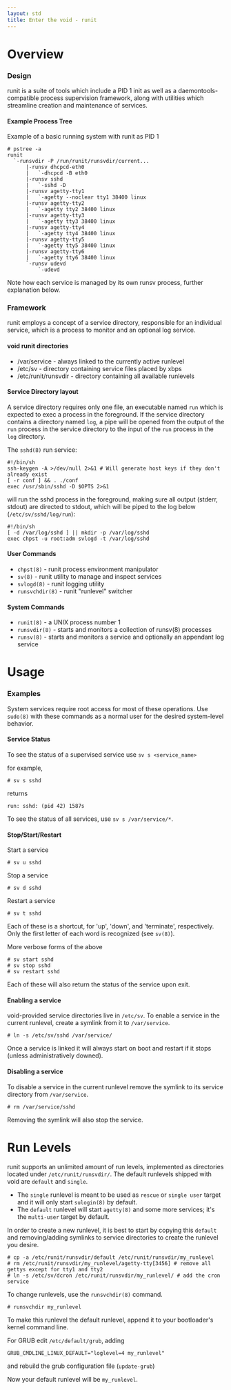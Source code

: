 ```yaml
---
layout: std
title: Enter the void - runit
---
```


# Overview

### Design

runit is a suite of tools which include a PID 1 init as well as a
daemontools-compatible process supervision framework, along with utilities
which streamline creation and maintenance of services.

#### Example Process Tree

Example of a basic running system with runit as PID 1

```
# pstree -a
runit
  `-runsvdir -P /run/runit/runsvdir/current...
      |-runsv dhcpcd-eth0
      |   `-dhcpcd -B eth0
      |-runsv sshd
      |   `-sshd -D
      |-runsv agetty-tty1
      |   `-agetty --noclear tty1 38400 linux
      |-runsv agetty-tty2
      |   `-agetty tty2 38400 linux
      |-runsv agetty-tty3
      |   `-agetty tty3 38400 linux
      |-runsv agetty-tty4
      |   `-agetty tty4 38400 linux
      |-runsv agetty-tty5
      |   `-agetty tty5 38400 linux
      |-runsv agetty-tty6
      |   `-agetty tty6 38400 linux
      `-runsv udevd
          `-udevd
```

Note how each service is managed by its own runsv process, further explanation below.

### Framework

runit employs a concept of a service directory, responsible for an individual service,
which is a process to monitor and an optional log service.

#### void runit directories

- /var/service - always linked to the currently active runlevel
- /etc/sv - directory containing service files placed by xbps
- /etc/runit/runsvdir - directory containing all available runlevels

#### Service Directory layout

A service directory requires only one file, an executable named `run` which is expected
to exec a process in the foreground. If the service directory contains a directory named
`log`, a pipe will be opened from the output of the `run` process in the service directory
to the input of the `run` process in the `log` directory.

The `sshd(8)` run service:


```
#!/bin/sh
ssh-keygen -A >/dev/null 2>&1 # Will generate host keys if they don't already exist
[ -r conf ] && . ./conf
exec /usr/sbin/sshd -D $OPTS 2>&1
```

will run the sshd process in the foreground, making sure all output (stderr, stdout) are directed
to stdout, which will be piped to the log below (`/etc/sv/sshd/log/run`):

```
#!/bin/sh
[ -d /var/log/sshd ] || mkdir -p /var/log/sshd
exec chpst -u root:adm svlogd -t /var/log/sshd
```

#### User Commands

- `chpst(8)` - runit process environment manipulator
- `sv(8)` - runit utility to manage and inspect services
- `svlogd(8)` - runit logging utility
- `runsvchdir(8)` - runit "runlevel" switcher

#### System Commands

- `runit(8)` - a UNIX process number 1
- `runsvdir(8)` - starts and monitors a collection of runsv(8) processes
- `runsv(8)` - starts and monitors a service and optionally an appendant log service

# Usage

### Examples

System services require root access for most of these operations. Use `sudo(8)` with these
commands as a normal user for the desired system-level behavior.

#### Service Status

To see the status of a supervised service use `sv s <service_name>`

for example, 

    # sv s sshd

returns

    run: sshd: (pid 42) 1587s

To see the status of all services, use `sv s /var/service/*`.

#### Stop/Start/Restart

Start a service

    # sv u sshd

Stop a service

    # sv d sshd

Restart a service

    # sv t sshd

Each of these is a shortcut, for 'up', 'down', and 'terminate', respectively. Only the first letter
of each word is recognized (see `sv(8)`).

More verbose forms of the above

    # sv start sshd
    # sv stop sshd
    # sv restart sshd

Each of these will also return the status of the service upon exit.

#### Enabling a service

void-provided service directories live in `/etc/sv`. To enable a service in the current runlevel,
create a symlink from it to `/var/service`.

    # ln -s /etc/sv/sshd /var/service/

Once a service is linked it will always start on boot and restart if it stops (unless administratively downed).

#### Disabling a service

To disable a service in the current runlevel remove the symlink to its service directory from `/var/service`.

    # rm /var/service/sshd

Removing the symlink will also stop the service.

# Run Levels

runit supports an unlimited amount of run levels, implemented as directories located under `/etc/runit/runsvdir/`.
The default runlevels shipped with void are `default` and `single`.

- The `single` runlevel is meant to be used as `rescue` or `single user` target and it will only start `sulogin(8)`
by default.
- The `default` runlevel will start `agetty(8)` and some more services; it's the `multi-user` target by default.

In order to create a new runlevel, it is best to start by copying this `default` and removing/adding
symlinks to service directories to create the runlevel you desire.

    # cp -a /etc/runit/runsvdir/default /etc/runit/runsvdir/my_runlevel
    # rm /etc/runit/runsvdir/my_runlevel/agetty-tty[3456] # remove all gettys except for tty1 and tty2
    # ln -s /etc/sv/dcron /etc/runit/runsvdir/my_runlevel/ # add the cron service

To change runlevels, use the `runsvchdir(8)` command.

    # runsvchdir my_runlevel

To make this runlevel the default runlevel, append it to your bootloader's kernel command line.

For GRUB edit `/etc/default/grub`, adding

    GRUB_CMDLINE_LINUX_DEFAULT="loglevel=4 my_runlevel"

and rebuild the grub configuration file (`update-grub`)

Now your default runlevel will be `my_runlevel`.
